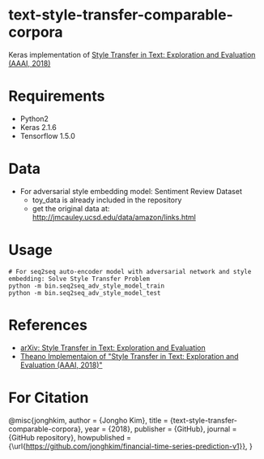 # text-style-transfer-comparable-corpora

Keras implementation of [Style Transfer in Text: Exploration and Evaluation (AAAI, 2018)](https://aaai.org/ocs/index.php/AAAI/AAAI18/paper/view/17015)

# Requirements
- Python2
- Keras 2.1.6
- Tensorflow 1.5.0

# Data
- For adversarial style embedding model: Sentiment Review Dataset
    - toy_data is already included in the repository
    - get the original data at: http://jmcauley.ucsd.edu/data/amazon/links.html

# Usage
~~~
# For seq2seq auto-encoder model with adversarial network and style embedding: Solve Style Transfer Problem
python -m bin.seq2seq_adv_style_model_train
python -m bin.seq2seq_adv_style_model_test
~~~

# References
- [arXiv: Style Transfer in Text: Exploration and Evaluation](https://arxiv.org/abs/1711.06861)
- [Theano Implementaion of "Style Transfer in Text: Exploration and Evaluation (AAAI, 2018)"](https://github.com/jonghkim/text-style-transfer-comparable-corpora)

# For Citation

@misc{jonghkim,
  author = {Jongho Kim},
  title = {text-style-transfer-comparable-corpora},
  year = {2018},
  publisher = {GitHub},
  journal = {GitHub repository},
  howpublished = {\url{https://github.com/jonghkim/financial-time-series-prediction-v1}},
}